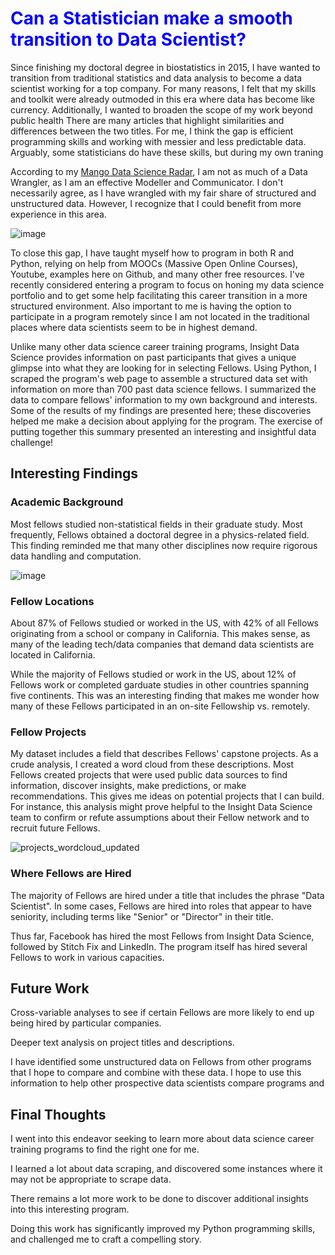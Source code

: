 
# <font color=blue> Can a Statistician make a smooth transition to Data Scientist? </font>
Since finishing my doctoral degree in biostatistics in 2015, I have wanted to transition from traditional statistics and data analysis to become a data scientist working for a top company. For many reasons, I felt that my skills and toolkit were already outmoded in this era where data has become like currency. Additionally, I wanted to broaden the scope of my work beyond public health There are many articles that highlight similarities and differences between the two titles. For me, I think the gap is efficient programming skills and working with messier and less predictable data. Arguably, some statisticians do have these skills, but during my own traning

According to my [Mango Data Science Radar](https://www.mango-solutions.com/radar/), I am not as much of a Data Wrangler, as I am an effective Modeller and Communicator. I don't necessarily agree, as I have wrangled with my fair share of structured and unstructured data. However, I recognize that I could benefit from more experience in this area. 

![image](https://user-images.githubusercontent.com/7207786/34636950-df82b484-f279-11e7-846f-e916828a5981.png)

To close this gap, I have taught myself how to program in both R and Python, relying on help from MOOCs (Massive Open Online Courses), Youtube, examples here on Github, and many other free resources. I've recently considered entering a program to focus on honing my data science portfolio and to get some help facilitating this career transition in a more structured environment. Also important to me is having the option to participate in a program remotely since I am not located in the traditional places where data scientists seem to be in highest demand. 

Unlike many other data science career training programs, Insight Data Science provides information on past participants that gives a unique glimpse into what they are looking for in selecting Fellows. Using Python, I scraped the program's web page to assemble a structured data set with information on more than 700 past data science fellows. I summarized the data to compare fellows' information to my own background and interests. Some of the results of my findings are presented here; these discoveries helped me make a decision about applying for the program. The exercise of putting together this summary presented an interesting and insightful data challenge!

## Interesting Findings
### Academic Background
Most fellows studied non-statistical fields in their graduate study. Most frequently, Fellows obtained a doctoral degree in a physics-related field. This finding reminded me that many other disciplines now require rigorous data handling and computation. 

![image](https://user-images.githubusercontent.com/7207786/34637116-a04f3212-f27c-11e7-95fe-beb08e82b63a.png)

### Fellow Locations
About 87% of Fellows studied or worked in the US, with 42% of all Fellows originating from a school or company in California. This makes sense, as many of the leading tech/data companies that demand data scientists are located in California. 

While the majority of Fellows studied or work in the US, about 12% of Fellows work or completed garduate studies in other countries spanning five continents. This was an interesting finding that makes me wonder how many of these Fellows participated in an on-site Fellowship vs. remotely. 

### Fellow Projects

My dataset includes a field that describes Fellows' capstone projects. As a crude analysis, I created a word cloud from these descriptions. Most Fellows created projects that were used public data sources to find information, discover insights, make predictions, or make recommendations. This gives me ideas on potential projects that I can build. For instance, this analysis might prove helpful to the Insight Data Science team to confirm or refute assumptions about their Fellow network and to recruit future Fellows. 

![projects_wordcloud_updated](https://user-images.githubusercontent.com/7207786/34637619-0f3589be-f288-11e7-9779-48332b2d16bd.png)

### Where Fellows are Hired
The majority of Fellows are hired under a title that includes the phrase "Data Scientist". In some cases, Fellows are hired into roles that appear to have seniority, including terms like "Senior" or "Director" in their title.

Thus far, Facebook has hired the most Fellows from Insight Data Science, followed by Stitch Fix and LinkedIn. The program itself has hired several Fellows to work in various capacities. 

## Future Work
Cross-variable analyses to see if certain Fellows are more likely to end up being hired by particular companies. 

Deeper text analysis on project titles and descriptions. 

I have identified some unstructured data on Fellows from other programs that I hope to compare and combine with these data. I hope to use this information to help other prospective data scientists compare programs and 

## Final Thoughts
I went into this endeavor seeking to learn more about data science career training programs to find the right one for me. 

I learned a lot about data scraping, and discovered some instances where it may not be appropriate to scrape data. 

There remains a lot more work to be done to discover additional insights into this interesting program.

Doing this work has significantly improved my Python programming skills, and challenged me to craft a compelling story. 
